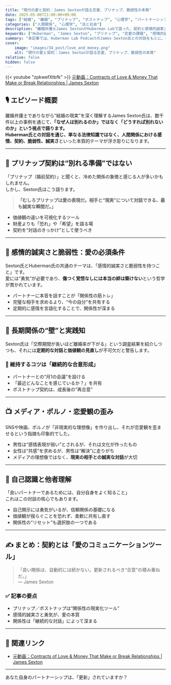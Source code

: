 ```yaml
---
title: "現代の愛と契約：James Sextonが語る恋愛、プリナップ、脆弱性の本質"
date: 2025-05-06T21:00:00+09:00
tags: ["結婚", "離婚", "プリナップ", "ポストナップ", "心理学", "パートナーシップ", "HubermanLab"]
categories: ["人間関係", "心理学", "法と社会"]
description: "離婚弁護士James SextonがHuberman Labで語った、契約と感情的誠実さのリアル。結婚、性愛、別れに対する実践的知恵を、現代社会の視点から深堀りする。"
keywords: ["Huberman", "James Sexton", "プリナップ", "恋愛の課題", "感情的誠実さ", "契約と愛", "結婚のリアル"]
summary: "本記事では、Huberman Lab PodcastのJames Sexton氏との対談をもとに、恋愛・結婚・プリナップ契約・脆弱性・価値観など、現代に生きる私たちに必要な関係性の知恵をわかりやすく解説します。"
cover:
    image: "images/34_post/love_and_money.png"
    alt: "現代の愛と契約：James Sextonが語る恋愛、プリナップ、脆弱性の本質"
relative: false
hidden: false
---
```


{{< youtube "zpkwefXtbfk" >}}
[元動画：Contracts of Love & Money That Make or Break Relationships | James Sexton](https://www.youtube.com/watch?v=zpkwefXtbfk)

## 🎙️ エピソード概要

離婚弁護士でありながら“結婚の現実”を深く理解するJames Sexton氏は、数千件以上の事例を通じて、**「なぜ人は別れるのか」ではなく「どうすれば別れないのか」**という視点で語ります。  
Huberman氏との対話を通じ、単なる法律知識ではなく、人間関係における**感情、契約、脆弱性、誠実さ**といった本質的テーマが浮き彫りになります。

---

## 💍 プリナップ契約は“別れる準備”ではない

「プリナップ（婚前契約）」と聞くと、冷めた関係の象徴と感じる人が多いかもしれません。  
しかし、Sexton氏はこう語ります。

> **「むしろプリナップは愛の表現だ。相手と“現実”について対話できる、最も誠実な瞬間だ。」**

- 価値観の違いを可視化するツール
- 財産よりも「恐れ」や「希望」を語る場
- 契約を“対話のきっかけ”として使うべき

---

## 💬 感情的誠実さと脆弱性：愛の必須条件

Sexton氏とHuberman氏の共通のテーマは、「感情的誠実さと脆弱性を持つこと」です。  
愛には“勇気”が必要であり、**傷つく覚悟なしには本当の絆は築けない**という哲学が貫かれています。

- パートナーに本音を話すことが「関係性の筋トレ」
- 完璧な相手を求めるより、“今の自分”を共有する
- 定期的に感情を言語化することで、関係性が深まる

---

## 👫 長期関係の“壁”と実践知

Sexton氏は「交際期間が長いほど離婚率が下がる」という調査結果を紹介しつつも、それには**定期的な対話と価値観の見直し**が不可欠だと警告します。

### 🔑 維持するコツは「継続的な合意形成」
- パートナーとの“月1の会議”を設ける
- 「最近どんなことを感じているか？」を共有
- ポストナップ契約は、成長後の“再合意”

---

## 📺 メディア・ポルノ・恋愛観の歪み

SNSや映画、ポルノが「非現実的な理想像」を作り出し、それが恋愛観を歪ませるという指摘も印象的でした。

- 男性は“感情表現が弱い”とされるが、それは文化が作ったもの
- 女性は“共感”を求めるが、男性は“解決”に走りがち
- メディアの理想像ではなく、**現実の相手との誠実な対話**が大切

---

## 🧠 自己認識と他者理解

「良いパートナーであるためには、自分自身をよく知ること」  
これはこの対談の核心でもあります。

- 自己開示には勇気がいるが、信頼関係の基礎になる
- 価値観が揺らぐことを恐れず、柔軟に共有し直す
- 関係性の“リセット”も選択肢の一つである

---

## ✍️ まとめ：契約とは「愛のコミュニケーションツール」

> 「良い関係は、自動的には続かない。更新されるべき“合意”の積み重ねだ。」  
> — James Sexton

### ✅ 記事の要点
- プリナップ／ポストナップは“関係性の現実化ツール”
- 感情的誠実さと勇気が、愛の本質
- 関係性は「継続的な対話」によって深まる

---

## 🔗 関連リンク
- [元動画：Contracts of Love & Money That Make or Break Relationships | James Sexton](https://www.youtube.com/watch?v=zpkwefXtbfk)

---

あなた自身のパートナーシップは、「更新」されていますか？

